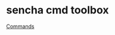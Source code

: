 # sencha cmd toolbox
[Commands](https://github.com/medoni/sencha-cmd-toolbox/blob/master/commands.md)